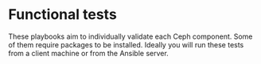 Functional tests
================

These playbooks aim to individually validate each Ceph component.
Some of them require packages to be installed.
Ideally you will run these tests from a client machine or from the Ansible server.
